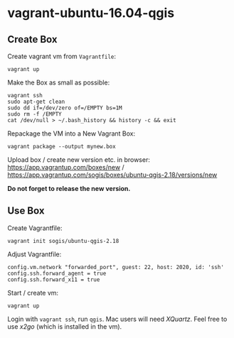 # vagrant-ubuntu-16.04-qgis

## Create Box

Create vagrant vm from `Vagrantfile`:

```
vagrant up
```

Make the Box as small as possible:

```
vagrant ssh
sudo apt-get clean
sudo dd if=/dev/zero of=/EMPTY bs=1M
sudo rm -f /EMPTY
cat /dev/null > ~/.bash_history && history -c && exit
```

Repackage the VM into a New Vagrant Box:

```
vagrant package --output mynew.box
```

Upload box / create new version etc. in browser: https://app.vagrantup.com/boxes/new / https://app.vagrantup.com/sogis/boxes/ubuntu-qgis-2.18/versions/new 

**Do not forget to release the new version.**

## Use Box

Create Vagrantfile:
```
vagrant init sogis/ubuntu-qgis-2.18
```

Adjust Vagrantfile:
```
config.vm.network "forwarded_port", guest: 22, host: 2020, id: 'ssh'
config.ssh.forward_agent = true
config.ssh.forward_x11 = true
```

Start / create vm:
```
vagrant up
```

Login with `vagrant ssh`, run `qgis`. Mac users will need _XQuartz_. Feel free to use _x2go_ (which is installed in the vm).

